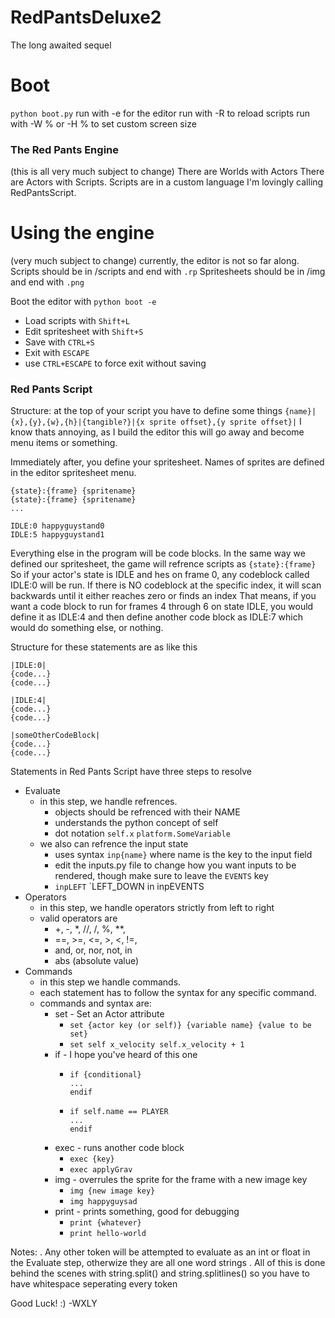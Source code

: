 # RedPantsDeluxe2
The long awaited sequel

# Boot
`python boot.py`
run with -e for the editor
run with -R to reload scripts
run with -W % or -H % to set custom screen size

### The Red Pants Engine
(this is all very much subject to change)
There are Worlds with Actors
There are Actors with Scripts.
Scripts are in a custom language I'm lovingly calling RedPantsScript.

# Using the engine
(very much subject to change)
currently, the editor is not so far along.
Scripts should be in /scripts and end with `.rp`
Spritesheets should be in /img and end with `.png`

Boot the editor with `python boot -e`
 - Load scripts with `Shift+L`
 - Edit spritesheet with `Shift+S`
 - Save with `CTRL+S`
 - Exit with `ESCAPE`
 - use `CTRL+ESCAPE` to force exit without saving

### Red Pants Script
Structure:
at the top of your script you have to define some things
`{name}|{x},{y},{w},{h}|{tangible?}|{x sprite offset},{y sprite offset}|`
I know thats annoying, as I build the editor this will go away and become menu items or something.

Immediately after, you define your spritesheet. Names of sprites are defined in the editor spritesheet menu.
```
{state}:{frame} {spritename}
{state}:{frame} {spritename}
...
```
```
IDLE:0 happyguystand0
IDLE:5 happyguystand1
```
Everything else in the program will be code blocks. 
  In the same way we defined our spritesheet, the game will refrence scripts as `{state}:{frame}`
  So if your actor's state is IDLE and hes on frame 0, any codeblock called IDLE:0 will be run.
  If there is NO codeblock at the specific index, it will scan backwards until it either reaches zero or finds an index
  That means, if you want a code block to run for frames 4 through 6 on state IDLE, you would define it as 
  IDLE:4
  and then define another code block as
  IDLE:7
  which would do something else, or nothing.
  
Structure for these statements are as like this
```
|IDLE:0|
{code...}
{code...}

|IDLE:4|
{code...}
{code...}

|someOtherCodeBlock|
{code...}
{code...}

```

Statements in Red Pants Script have three steps to resolve
 - Evaluate
    - in this step, we handle refrences.
      - objects should be refrenced with their NAME
      - understands the python concept of self
      - dot notation `self.x` `platform.SomeVariable`
    - we also can refrence the input state
      - uses syntax `inp{name}` where name is the key to the input field
      - edit the inputs.py file to change how you want inputs to be rendered, though make sure to leave the `EVENTS` key
      - `inpLEFT` `LEFT_DOWN in inpEVENTS
 - Operators
    - in this step, we handle operators strictly from left to right
    - valid operators are
         - +, -, *, //, /, %, **,
         - ==, >=, <=, >, <, !=,
         - and, or, nor, not, in
         - abs (absolute value)
 - Commands
    - in this step we handle commands.
    - each statement has to follow the syntax for any specific command.
    - commands and syntax are:
        - set - Set an Actor attribute
             - `set {actor key (or self)} {variable name} {value to be set}`
             - `set self x_velocity self.x_velocity + 1`
        - if  - I hope you've heard of this one
             - ```
               if {conditional}
               ...
               endif
               ```
             - ```
               if self.name == PLAYER
               ...
               endif
               ```
        - exec - runs another code block
            - `exec {key}`
            - `exec applyGrav`
        - img - overrules the sprite for the frame with a new image key
            - `img {new image key}`
            - `img happyguysad`
        - print - prints something, good for debugging
            - `print {whatever}`
            - `print hello-world`
        
Notes:
. Any other token will be attempted to evaluate as an int or float in the Evaluate step, otherwize they are all one word strings
. All of this is done behind the scenes with string.split() and string.splitlines() so you have to have whitespace seperating every token

Good Luck! :)
-WXLY
